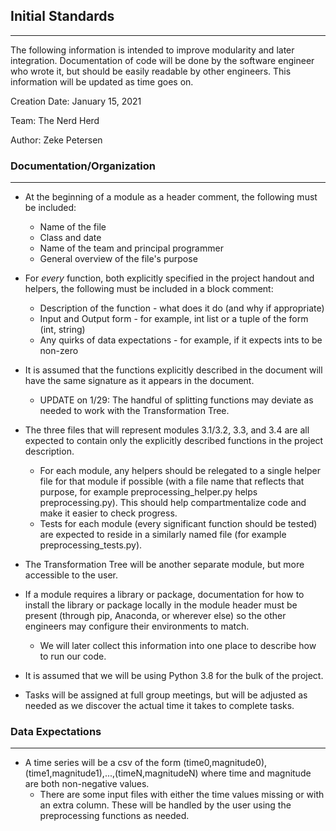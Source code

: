 ## Initial Standards
-------------------
The following information is intended to improve modularity and later integration. Documentation of code will be done by the software engineer who wrote it, but should be easily readable by other engineers. This information will be updated as time goes on.

Creation Date: January 15, 2021

Team: The Nerd Herd

Author: Zeke Petersen


### Documentation/Organization
-----------------------------
* At the beginning of a module as a header comment, the following must be included:
  * Name of the file
  * Class and date
  * Name of the team and principal programmer
  * General overview of the file's purpose

* For *every* function, both explicitly specified in the project handout and helpers, the following must be included in a block comment:
  * Description of the function - what does it do (and why if appropriate)
  * Input and Output form - for example, int list or a tuple of the form (int, string)
  * Any quirks of data expectations - for example, if it expects ints to be non-zero

* It is assumed that the functions explicitly described in the document will have the same signature as it appears in the document.
  * UPDATE on 1/29: The handful of splitting functions may deviate as needed to work with the Transformation Tree.

* The three files that will represent modules 3.1/3.2, 3.3, and 3.4 are all expected to contain only the explicitly described functions in the project description.
  * For each module, any helpers should be relegated to a single helper file for that module if possible (with a file name that reflects that purpose, for example preprocessing_helper.py helps preprocessing.py). This should help compartmentalize code and make it easier to check progress.
  * Tests for each module (every significant function should be tested) are expected to reside in a similarly named file (for example preprocessing_tests.py).

* The Transformation Tree will be another separate module, but more accessible to the user.

* If a module requires a library or package, documentation for how to install the library or package locally in the module header must be present (through pip, Anaconda, or wherever else) so the other engineers may configure their environments to match.
  * We will later collect this information into one place to describe how to run our code.

* It is assumed that we will be using Python 3.8 for the bulk of the project.

* Tasks will be assigned at full group meetings, but will be adjusted as needed as we discover the actual time it takes to complete tasks.


### Data Expectations
-------------------
* A time series will be a csv of the form (time0,magnitude0),(time1,magnitude1),...,(timeN,magnitudeN) where time and magnitude are both non-negative values.
  * There are some input files with either the time values missing or with an extra column. These will be handled by the user using the preprocessing functions as needed.
